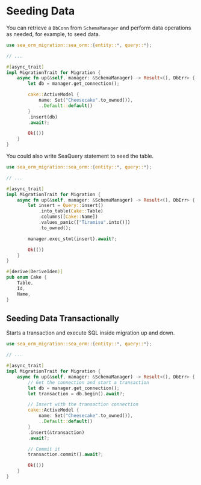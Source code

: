 # Seeding Data

You can retrieve a `DbConn` from `SchemaManager` and perform data operations as needed, for example, to seed data.

```rust
use sea_orm_migration::sea_orm::{entity::*, query::*};

// ...

#[async_trait]
impl MigrationTrait for Migration {
    async fn up(&self, manager: &SchemaManager) -> Result<(), DbErr> {
        let db = manager.get_connection();

        cake::ActiveModel {
            name: Set("Cheesecake".to_owned()),
            ..Default::default()
        }
        .insert(db)
        .await?;

        Ok(())
    }
}
```

You could also write SeaQuery statement to seed the table.

```rust
use sea_orm_migration::sea_orm::{entity::*, query::*};

// ...

#[async_trait]
impl MigrationTrait for Migration {
    async fn up(&self, manager: &SchemaManager) -> Result<(), DbErr> {
        let insert = Query::insert()
            .into_table(Cake::Table)
            .columns([Cake::Name])
            .values_panic(["Tiramisu".into()])
            .to_owned();

        manager.exec_stmt(insert).await?;

        Ok(())
    }
}

#[derive(DeriveIden)]
pub enum Cake {
    Table,
    Id,
    Name,
}
```

## Seeding Data Transactionally

Starts a transaction and execute SQL inside migration up and down.

```rust
use sea_orm_migration::sea_orm::{entity::*, query::*};

// ...

#[async_trait]
impl MigrationTrait for Migration {
    async fn up(&self, manager: &SchemaManager) -> Result<(), DbErr> {
        // Get the connection and start a transaction
        let db = manager.get_connection();
        let transaction = db.begin().await?;

        // Insert with the transaction connection
        cake::ActiveModel {
            name: Set("Cheesecake".to_owned()),
            ..Default::default()
        }
        .insert(&transaction)
        .await?;

        // Commit it
        transaction.commit().await?;

        Ok(())
    }
}
```
